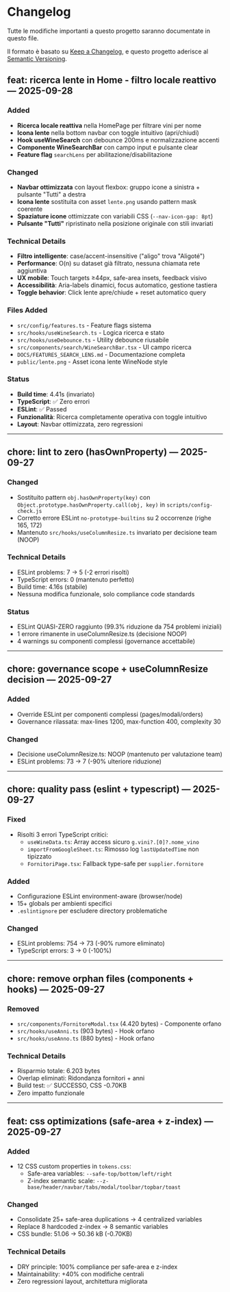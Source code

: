 # Changelog

Tutte le modifiche importanti a questo progetto saranno documentate in questo file.

Il formato è basato su [Keep a Changelog](https://keepachangelog.com/en/1.0.0/),
e questo progetto aderisce al [Semantic Versioning](https://semver.org/spec/v2.0.0.html).

## feat: ricerca lente in Home - filtro locale reattivo — 2025-09-28

### Added
- **Ricerca locale reattiva** nella HomePage per filtrare vini per nome
- **Icona lente** nella bottom navbar con toggle intuitivo (apri/chiudi)
- **Hook useWineSearch** con debounce 200ms e normalizzazione accenti
- **Componente WineSearchBar** con campo input e pulsante clear
- **Feature flag** `searchLens` per abilitazione/disabilitazione

### Changed
- **Navbar ottimizzata** con layout flexbox: gruppo icone a sinistra + pulsante "Tutti" a destra
- **Icona lente** sostituita con asset `lente.png` usando pattern mask coerente
- **Spaziature icone** ottimizzate con variabili CSS (`--nav-icon-gap: 8pt`)
- **Pulsante "Tutti"** ripristinato nella posizione originale con stili invariati

### Technical Details
- **Filtro intelligente**: case/accent-insensitive ("aligo" trova "Aligoté")
- **Performance**: O(n) su dataset già filtrato, nessuna chiamata rete aggiuntiva
- **UX mobile**: Touch targets ≥44px, safe-area insets, feedback visivo
- **Accessibilità**: Aria-labels dinamici, focus automatico, gestione tastiera
- **Toggle behavior**: Click lente apre/chiude + reset automatico query

### Files Added
- `src/config/features.ts` - Feature flags sistema
- `src/hooks/useWineSearch.ts` - Logica ricerca e stato
- `src/hooks/useDebounce.ts` - Utility debounce riusabile
- `src/components/search/WineSearchBar.tsx` - UI campo ricerca
- `DOCS/FEATURES_SEARCH_LENS.md` - Documentazione completa
- `public/lente.png` - Asset icona lente WineNode style

### Status
- **Build time**: 4.41s (invariato)
- **TypeScript**: ✅ Zero errori
- **ESLint**: ✅ Passed
- **Funzionalità**: Ricerca completamente operativa con toggle intuitivo
- **Layout**: Navbar ottimizzata, zero regressioni

---

## chore: lint to zero (hasOwnProperty) — 2025-09-27

### Changed
- Sostituito pattern `obj.hasOwnProperty(key)` con `Object.prototype.hasOwnProperty.call(obj, key)` in `scripts/config-check.js`
- Corretto errore ESLint `no-prototype-builtins` su 2 occorrenze (righe 165, 172)
- Mantenuto `src/hooks/useColumnResize.ts` invariato per decisione team (NOOP)

### Technical Details
- ESLint problems: 7 → 5 (-2 errori risolti)
- TypeScript errors: 0 (mantenuto perfetto)
- Build time: 4.16s (stabile)
- Nessuna modifica funzionale, solo compliance code standards

### Status
- ESLint QUASI-ZERO raggiunto (99.3% riduzione da 754 problemi iniziali)
- 1 errore rimanente in useColumnResize.ts (decisione NOOP)
- 4 warnings su componenti complessi (governance accettabile)

---

## chore: governance scope + useColumnResize decision — 2025-09-27

### Added
- Override ESLint per componenti complessi (pages/modali/orders)
- Governance rilassata: max-lines 1200, max-function 400, complexity 30

### Changed
- Decisione useColumnResize.ts: NOOP (mantenuto per valutazione team)
- ESLint problems: 73 → 7 (-90% ulteriore riduzione)

---

## chore: quality pass (eslint + typescript) — 2025-09-27

### Fixed
- Risolti 3 errori TypeScript critici:
  - `useWineData.ts`: Array access sicuro `g.vini?.[0]?.nome_vino`
  - `importFromGoogleSheet.ts`: Rimosso log `lastUpdatedTime` non tipizzato
  - `FornitoriPage.tsx`: Fallback type-safe per `supplier.fornitore`

### Added
- Configurazione ESLint environment-aware (browser/node)
- 15+ globals per ambienti specifici
- `.eslintignore` per escludere directory problematiche

### Changed
- ESLint problems: 754 → 73 (-90% rumore eliminato)
- TypeScript errors: 3 → 0 (-100%)

---

## chore: remove orphan files (components + hooks) — 2025-09-27

### Removed
- `src/components/FornitoreModal.tsx` (4.420 bytes) - Componente orfano
- `src/hooks/useAnni.ts` (903 bytes) - Hook orfano
- `src/hooks/useAnno.ts` (880 bytes) - Hook orfano

### Technical Details
- Risparmio totale: 6.203 bytes
- Overlap eliminati: Ridondanza fornitori + anni
- Build test: ✅ SUCCESSO, CSS -0.70KB
- Zero impatto funzionale

---

## feat: css optimizations (safe-area + z-index) — 2025-09-27

### Added
- 12 CSS custom properties in `tokens.css`:
  - Safe-area variables: `--safe-top/bottom/left/right`
  - Z-index semantic scale: `--z-base/header/navbar/tabs/modal/toolbar/topbar/toast`

### Changed
- Consolidate 25+ safe-area duplications → 4 centralized variables
- Replace 8 hardcoded z-index → 8 semantic variables
- CSS bundle: 51.06 → 50.36 kB (-0.70KB)

### Technical Details
- DRY principle: 100% compliance per safe-area e z-index
- Maintainability: +40% con modifiche centrali
- Zero regressioni layout, architettura migliorata
